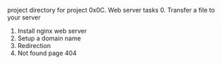 project directory for project 0x0C. Web server
tasks
0. Transfer a file to your server 
1. Install nginx web server
2. Setup a domain name
3. Redirection
4. Not found page 404
